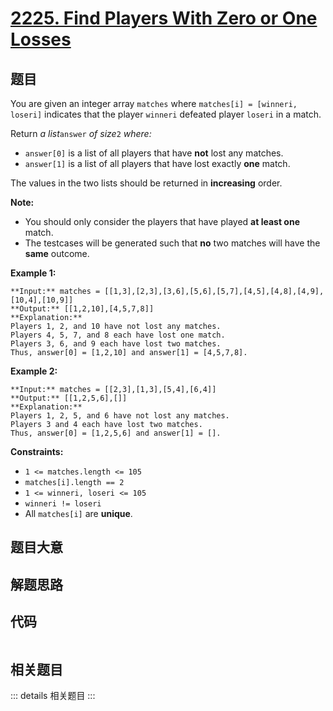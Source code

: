 # [2225. Find Players With Zero or One Losses](https://leetcode.com/problems/find-players-with-zero-or-one-losses)

## 题目

You are given an integer array `matches` where `matches[i] = [winneri,
loseri]` indicates that the player `winneri` defeated player `loseri` in a
match.

Return _a list_`answer` _of size_`2` _where:_

  * `answer[0]` is a list of all players that have **not** lost any matches.
  * `answer[1]` is a list of all players that have lost exactly **one** match.

The values in the two lists should be returned in **increasing** order.

**Note:**

  * You should only consider the players that have played **at least one** match.
  * The testcases will be generated such that **no** two matches will have the **same** outcome.



**Example 1:**

    
    
    **Input:** matches = [[1,3],[2,3],[3,6],[5,6],[5,7],[4,5],[4,8],[4,9],[10,4],[10,9]]
    **Output:** [[1,2,10],[4,5,7,8]]
    **Explanation:**
    Players 1, 2, and 10 have not lost any matches.
    Players 4, 5, 7, and 8 each have lost one match.
    Players 3, 6, and 9 each have lost two matches.
    Thus, answer[0] = [1,2,10] and answer[1] = [4,5,7,8].
    

**Example 2:**

    
    
    **Input:** matches = [[2,3],[1,3],[5,4],[6,4]]
    **Output:** [[1,2,5,6],[]]
    **Explanation:**
    Players 1, 2, 5, and 6 have not lost any matches.
    Players 3 and 4 each have lost two matches.
    Thus, answer[0] = [1,2,5,6] and answer[1] = [].
    



**Constraints:**

  * `1 <= matches.length <= 105`
  * `matches[i].length == 2`
  * `1 <= winneri, loseri <= 105`
  * `winneri != loseri`
  * All `matches[i]` are **unique**.


## 题目大意

## 解题思路

## 代码

```javascript

```

## 相关题目

::: details 相关题目
:::
